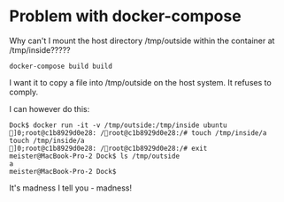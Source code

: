 #  Problem with docker-compose

Why can't I mount the host directory /tmp/outside within the container at /tmp/inside?????

```
docker-compose build build
```

I want it to copy a file into /tmp/outside on the host system.
It refuses to comply.

I can however do this:
```
Dock$ docker run -it -v /tmp/outside:/tmp/inside ubuntu
]0;root@c1b8929d0e28: /root@c1b8929d0e28:/# touch /tmp/inside/a
touch /tmp/inside/a
]0;root@c1b8929d0e28: /root@c1b8929d0e28:/# exit
meister@MacBook-Pro-2 Dock$ ls /tmp/outside
a
meister@MacBook-Pro-2 Dock$ 
```

It's madness I tell you - madness!
